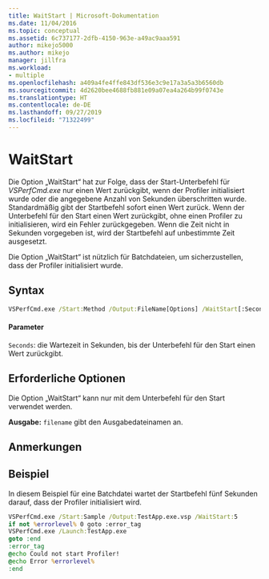 ```yaml
---
title: WaitStart | Microsoft-Dokumentation
ms.date: 11/04/2016
ms.topic: conceptual
ms.assetid: 6c737177-2dfb-4150-963e-a49ac9aaa591
author: mikejo5000
ms.author: mikejo
manager: jillfra
ms.workload:
- multiple
ms.openlocfilehash: a409a4fe4ffe843df536e3c9e17a3a5a3b6560db
ms.sourcegitcommit: 4d2620bee4688fb881e09a07ea4a264b99f0743e
ms.translationtype: HT
ms.contentlocale: de-DE
ms.lasthandoff: 09/27/2019
ms.locfileid: "71322499"
---
```

# <a name="waitstart"></a>WaitStart
Die Option „WaitStart“ hat zur Folge, dass der Start-Unterbefehl für *VSPerfCmd.exe* nur einen Wert zurückgibt, wenn der Profiler initialisiert wurde oder die angegebene Anzahl von Sekunden überschritten wurde. Standardmäßig gibt der Startbefehl sofort einen Wert zurück. Wenn der Unterbefehl für den Start einen Wert zurückgibt, ohne einen Profiler zu initialisieren, wird ein Fehler zurückgegeben. Wenn die Zeit nicht in Sekunden vorgegeben ist, wird der Startbefehl auf unbestimmte Zeit ausgesetzt.

 Die Option „WaitStart“ ist nützlich für Batchdateien, um sicherzustellen, dass der Profiler initialisiert wurde.

## <a name="syntax"></a>Syntax

```cmd
VSPerfCmd.exe /Start:Method /Output:FileName[Options] /WaitStart[:Seconds]
```

#### <a name="parameters"></a>Parameter
 `Seconds`: die Wartezeit in Sekunden, bis der Unterbefehl für den Start einen Wert zurückgibt.

## <a name="required-options"></a>Erforderliche Optionen
 Die Option „WaitStart“ kann nur mit dem Unterbefehl für den Start verwendet werden.

 **Ausgabe:** `filename` gibt den Ausgabedateinamen an.

## <a name="remarks"></a>Anmerkungen

## <a name="example"></a>Beispiel
 In diesem Beispiel für eine Batchdatei wartet der Startbefehl fünf Sekunden darauf, dass der Profiler initialisiert wird.

```cmd
VSPerfCmd.exe /Start:Sample /Output:TestApp.exe.vsp /WaitStart:5
if not %errorlevel% 0 goto :error_tag
VSPerfCmd.exe /Launch:TestApp.exe
goto :end
:error_tag
@echo Could not start Profiler!
@echo Error %errorlevel%
:end
```
